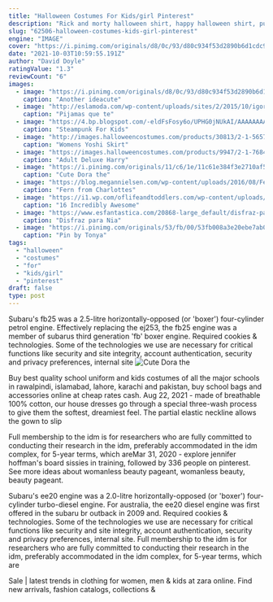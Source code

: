 ```yaml
---
title: "Halloween Costumes For Kids/girl Pinterest"
description: "Rick and morty halloween shirt, happy halloween shirt, pumpkins shirt, pumpkin rick and morty t-shirt, horror halloween shirts ha-28-9-3 handmadericharch 5 out of"
slug: "62506-halloween-costumes-kids-girl-pinterest"
engine: "IMAGE"
cover: "https://i.pinimg.com/originals/d8/0c/93/d80c934f53d2890b6d1cdc9da1a36082.jpg"
date: "2021-10-03T10:59:55.191Z"
author: "David Doyle"
ratingValue: "1.3"
reviewCount: "6"
images:
  - image: "https://i.pinimg.com/originals/d8/0c/93/d80c934f53d2890b6d1cdc9da1a36082.jpg"
    caption: "Another ideacute"
  - image: "http://eslamoda.com/wp-content/uploads/sites/2/2015/10/igor-pijama-600x900.jpg"
    caption: "Pijamas que te"
  - image: "https://4.bp.blogspot.com/-eldFsFosy6o/UPHG0jNUkAI/AAAAAAAABQg/GVqtPHa8EFI/s1600/Steampunk+For+Kids+girl.jpg"
    caption: "Steampunk For Kids"
  - image: "http://images.halloweencostumes.com/products/30813/2-1-56571/womens-yoshi-skirt-costume.jpg"
    caption: "Womens Yoshi Skirt"
  - image: "https://images.halloweencostumes.com/products/9947/2-1-76848/adult-deluxe-harry-potter-costume.jpg"
    caption: "Adult Deluxe Harry"
  - image: "https://i.pinimg.com/originals/11/c6/1e/11c61e384f3e2710af51ccac732d88c6.jpg"
    caption: "Cute Dora the"
  - image: "https://blog.megannielsen.com/wp-content/uploads/2016/08/Fern-costume-3-600x900.jpg"
    caption: "Fern from Charlottes"
  - image: "https://i1.wp.com/oflifeandtoddlers.com/wp-content/uploads/2018/10/scarecrow-halloween-costume-toddler-boy-e1538856364805.jpg?resize=400%2C600&ssl=1"
    caption: "16 Incredibly Awesome"
  - image: "https://www.esfantastica.com/20868-large_default/disfraz-para-nina-harley-quinn-ii.jpg"
    caption: "Disfraz para Nia"
  - image: "https://i.pinimg.com/originals/53/fb/00/53fb008a3e20ebe7ab064dafa1fdfe62.jpg"
    caption: "Pin by Tonya"
tags:
  - "halloween"
  - "costumes"
  - "for"
  - "kids/girl"
  - "pinterest"
draft: false
type: post
---
```


Subaru's fb25 was a 2.5-litre horizontally-opposed (or 'boxer') four-cylinder petrol engine. Effectively replacing the ej253, the fb25 engine was a member of subarus third generation 'fb' boxer engine. Required cookies & technologies. Some of the technologies we use are necessary for critical functions like security and site integrity, account authentication, security and privacy preferences, internal site
![Cute Dora the](https://i.pinimg.com/originals/11/c6/1e/11c61e384f3e2710af51ccac732d88c6.jpg "Cute Dora the")

Buy best quality school uniform and kids costumes of all the major schools in rawalpindi, islamabad, lahore, karachi and pakistan, buy school bags and accessories online at cheap rates cash. Aug 22, 2021 - made of breathable 100% cotton, our house dresses go through a special three-wash process to give them the softest, dreamiest feel. The partial elastic neckline allows the gown to slip
<!--inArticleAds-->

<!--galleryOne-->

Full membership to the idm is for researchers who are fully committed to conducting their research in the idm, preferably accommodated in the idm complex, for 5-year terms, which areMar 31, 2020 - explore jennifer hoffman's board sissies in training, followed by 336 people on pinterest. See more ideas about womanless beauty pageant, womanless beauty, beauty pageant.
<!--inArticleAds-->

<!--galleryTwo-->

Subaru's ee20 engine was a 2.0-litre horizontally-opposed (or 'boxer') four-cylinder turbo-diesel engine. For australia, the ee20 diesel engine was first offered in the subaru br outback in 2009 and. Required cookies & technologies. Some of the technologies we use are necessary for critical functions like security and site integrity, account authentication, security and privacy preferences, internal site. Full membership to the idm is for researchers who are fully committed to conducting their research in the idm, preferably accommodated in the idm complex, for 5-year terms, which are
<!--galleryThree-->

Sale | latest trends in clothing for women, men & kids at zara online. Find new arrivals, fashion catalogs, collections &